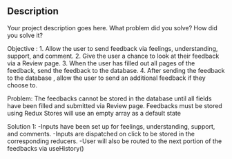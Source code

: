 

## Description

Your project description goes here. What problem did you solve? How did you solve it?

Objective : 
    1. Allow the user to send feedback via feelings, understanding, support, and comment.
    2. Give the user a chance to look at their feedback via a Review page.
    3. When the user has filled out all pages of the feedback, send the feedback to the database.
    4. After sending the feedback to the database , allow the user to send an additional feedback if they choose to.

Problem: 
    The feedbacks cannot be stored in the database until all fields have been filled and submitted via Review page.
    Feedbacks must be stored using Redux
    Stores will use an empty array as a default state

Solution 1: 
    -Inputs have been set up for feelings, understanding, support, and comments.
    -Inputs are dispatched on click to be stored in the corresponding reducers.
    -User will also be routed to the next portion of the feedbacks via useHistory()



